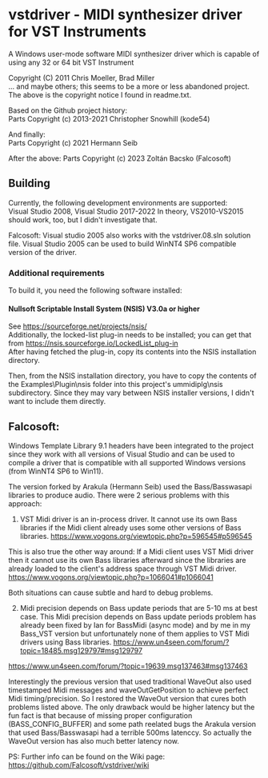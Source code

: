 # vstdriver - MIDI synthesizer driver for VST Instruments

A Windows user-mode software MIDI synthesizer driver which is capable of using any 32 or 64 bit VST Instrument

Copyright (C) 2011 Chris Moeller, Brad Miller  
... and maybe others; this seems to be a more or less abandoned project.
The above is the copyright notice I found in readme.txt.

Based on the Github project history:  
Parts Copyright (c) 2013-2021 Christopher Snowhill (kode54)

And finally:  
Parts Copyright (c) 2021 Hermann Seib

After the above:
Parts Copyright (c) 2023 Zoltán Bacsko (Falcosoft) 

## Building

Currently, the following development environments are supported:  
Visual Studio 2008, Visual Studio 2017-2022 
In theory, VS2010-VS2015 should work, too, but I didn't investigate that.

Falcosoft: Visual studio 2005 also works with the vstdriver.08.sln solution file.
Visual Studio 2005 can be used to build WinNT4 SP6 compatible version of the driver.

### Additional requirements

To build it, you need the following software installed:

#### Nullsoft Scriptable Install System (NSIS) V3.0a or higher
See https://sourceforge.net/projects/nsis/  
Additionally, the locked-list plug-in needs to be installed; you can get that from
https://nsis.sourceforge.io/LockedList_plug-in  
After having fetched the plug-in, copy its contents into the NSIS installation directory.

Then, from the NSIS installation directory, you have to copy the contents of the Examples\Plugin\nsis folder into this project's ummidiplg\nsis subdirectory. Since they may vary between NSIS installer versions, I didn't want to include them directly.


## Falcosoft:
Windows Template Library 9.1 headers have been integrated to the project since they work with all versions of Visual Studio
and can be used to compile a driver that is compatible with all supported Windows versions (from WinNT4 SP6 to Win11). 

The version forked by Arakula (Hermann Seib) used the Bass/Basswasapi libraries to produce audio.
There were 2 serious problems with this approach:

1. VST Midi driver is an in-process driver. It cannot use its own Bass libraries if the Midi client already uses some other versions of Bass libraries.
https://www.vogons.org/viewtopic.php?p=596545#p596545

This is also true the other way around: If a Midi client uses VST Midi driver then it cannot use its own Bass libraries afterward since the libraries are already loaded to the client's address space through VST Midi driver. 
https://www.vogons.org/viewtopic.php?p=1066041#p1066041

Both situations can cause subtle and hard to debug problems.

2. Midi precision depends on Bass update periods that are 5-10 ms at best case. 
This Midi precision depends on Bass update periods problem has already been fixed by Ian for BassMidi (async mode) and by me in my Bass_VST version but unfortunately none of them applies to VST Midi drivers using Bass libraries. 
https://www.un4seen.com/forum/?topic=18485.msg129797#msg129797

https://www.un4seen.com/forum/?topic=19639.msg137463#msg137463

Interestingly the previous version that used traditional WaveOut also used timestamped Midi messages and waveOutGetPosition to achieve perfect Midi timing/precision.
So I restored the WaveOut version that cures both problems listed above. 
The only drawback would be higher latency but the fun fact is that because of missing proper configuration (BASS_CONFIG_BUFFER) and some path reelated bugs the Arakula version that used Bass/Basswasapi had a terrible 500ms latenccy.
So actually the WaveOut version has also much better latency now.

PS:
Further info can be found on the Wiki page:  
https://github.com/Falcosoft/vstdriver/wiki
